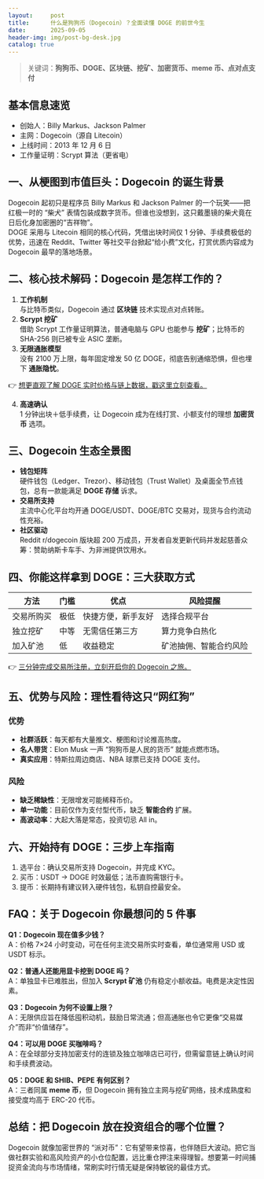 ```yaml
---
layout:     post
title:      什么是狗狗币（Dogecoin）？全面读懂 DOGE 的前世今生
date:       2025-09-05
header-img: img/post-bg-desk.jpg
catalog: true
---
```


> 关键词：**狗狗币、DOGE、区块链、挖矿、加密货币、meme 币、点对点支付**

## 基本信息速览

- 创始人：Billy Markus、Jackson Palmer  
- 主网：Dogecoin（源自 Litecoin）  
- 上线时间：2013 年 12 月 6 日  
- 工作量证明：Scrypt 算法（更省电）  

## 一、从梗图到市值巨头：Dogecoin 的诞生背景

Dogecoin 起初只是程序员 Billy Markus 和 Jackson Palmer 的一个玩笑——把红极一时的 “柴犬” 表情包装成数字货币。但谁也没想到，这只戴墨镜的柴犬竟在日后化身加密圈的“吉祥物”。  
DOGE 采用与 Litecoin 相同的核心代码，凭借出块时间仅 1 分钟、手续费极低的优势，迅速在 Reddit、Twitter 等社交平台掀起“给小费”文化，打赏优质内容成为 Dogecoin 最早的落地场景。

## 二、核心技术解码：Dogecoin 是怎样工作的？

1. **工作机制**  
   与比特币类似，Dogecoin 通过 **区块链** 技术实现点对点转账。  
2. **Scrypt 挖矿**  
   借助 Scrypt 工作量证明算法，普通电脑与 GPU 也能参与 **挖矿**；比特币的 SHA-256 则已被专业 ASIC 垄断。  
3. **无限通胀模型**  
   没有 2100 万上限，每年固定增发 50 亿 DOGE，彻底告别通缩恐惧，但也埋下 **通胀隐忧**。  

👉 [想更直观了解 DOGE 实时价格与链上数据，戳这里立刻查看。](https://okxdog.com/)

4. **高速确认**  
   1 分钟出块＋低手续费，让 Dogecoin 成为在线打赏、小额支付的理想 **加密货币** 选项。  

## 三、Dogecoin 生态全景图

- **钱包矩阵**  
  硬件钱包（Ledger、Trezor）、移动钱包（Trust Wallet）及桌面全节点钱包，总有一款能满足 **DOGE 存储** 诉求。  
- **交易所支持**  
  主流中心化平台均开通 DOGE/USDT、DOGE/BTC 交易对，现货与合约流动性充裕。  
- **社区驱动**  
  Reddit r/dogecoin 版块超 200 万成员，开发者自发更新代码并发起慈善众筹：赞助纳斯卡车手、为非洲提供饮用水。  

## 四、你能这样拿到 DOGE：三大获取方式

| 方法       | 门槛  | 优点                 | 风险提醒           |
|------------|-------|----------------------|--------------------|
| 交易所购买 | 极低  | 快捷方便，新手友好   | 选择合规平台       |
| 独立挖矿   | 中等  | 无需信任第三方       | 算力竞争白热化     |
| 加入矿池   | 低    | 收益稳定             | 矿池抽佣、智能合约风险 |

👉 [三分钟完成交易所注册，立刻开启你的 Dogecoin 之旅。](https://okxdog.com/)

## 五、优势与风险：理性看待这只“网红狗”

### 优势
- **社群活跃**：每天都有大量推文、梗图和讨论推高热度。  
- **名人带货**：Elon Musk 一声 “狗狗币是人民的货币” 就能点燃市场。  
- **真实应用**：特斯拉周边商店、NBA 球票已支持 DOGE 支付。  

### 风险
- **缺乏稀缺性**：无限增发可能稀释币价。  
- **单一功能**：目前仅作为支付型代币，缺乏 **智能合约** 扩展。  
- **高波动率**：大起大落是常态，投资切忌 All in。  

## 六、开始持有 DOGE：三步上车指南

1. 选平台：确认交易所支持 Dogecoin，并完成 KYC。  
2. 买币：USDT → DOGE 时效最低；法币直购需银行卡。  
3. 提币：长期持有建议转入硬件钱包，私钥自控最安全。

## FAQ：关于 Dogecoin 你最想问的 5 件事

**Q1：Dogecoin 现在值多少钱？**  
A：价格 7×24 小时变动，可在任何主流交易所实时查看，单位通常用 USD 或 USDT 标示。  

**Q2：普通人还能用显卡挖到 DOGE 吗？**  
A：单独显卡已难胜出，但加入 **Scrypt 矿池** 仍有稳定小额收益。电费是决定性因素。  

**Q3：Dogecoin 为何不设置上限？**  
A：无限供应旨在降低囤积动机，鼓励日常流通；但高通胀也令它更像“交易媒介”而非“价值储存”。  

**Q4：可以用 DOGE 买咖啡吗？**  
A：在全球部分支持加密支付的连锁及独立咖啡店已可行，但需留意链上确认时间和手续费波动。  

**Q5：DOGE 和 SHIB、PEPE 有何区别？**  
A：三者同属 **meme 币**，但 Dogecoin 拥有独立主网与挖矿网络，技术成熟度和接受度均高于 ERC-20 代币。

## 总结：把 Dogecoin 放在投资组合的哪个位置？

Dogecoin 就像加密世界的 “派对币”：它有望带来惊喜，也伴随巨大波动。把它当做社群实验和高风险资产的小仓位配置，远比重仓押注来得理智。想要第一时间捕捉资金流向与市场情绪，常刷实时行情无疑是保持敏锐的最佳方式。